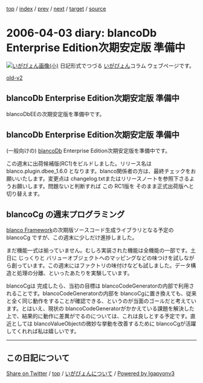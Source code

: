 [top](../index.html) 
 / [index](index.html) 
 / [prev](ig060401.html) 
 / [next](ig060405.html) 
 / [target](https://igapyon.github.io/diary/2006/ig060403.html) 
 / [source](https://github.com/igapyon/diary/blob/gh-pages/2006/ig060403.src.md) 

2006-04-03 diary: blancoDb Enterprise Edition次期安定版 準備中
=====================================================================================================
[![いがぴょん画像(小)](https://igapyon.github.io/diary/images/iga200306s.jpg "いがぴょん")](https://igapyon.github.io/diary/memo/memoigapyon.html) 日記形式でつづる [いがぴょん](https://igapyon.github.io/diary/memo/memoigapyon.html)コラム ウェブページです。

[old-v2](ig060403-orig.html)

## blancoDb Enterprise Edition次期安定版 準備中

blancoDbEEの次期安定版を準備中です。


## blancoDb Enterprise Edition次期安定版 準備中

(一般向けの) [blancoDb](http://www.igapyon.jp/blanco/blancodb.html) Enterprise Edition次期安定版を準備中です。

この週末に出荷候補版(RC1)をビルドしました。リリース名は blanco.plugin.dbee_1.6.0 となります。blanco関係者の方は、最終チェックをお願いいたします。変更点は
changelog.txtまたはリリースノートを参照下さるようお願いします。問題ないと判断すれば この RC1版を そのまま正式出荷版へと切り替えます。

## blancoCg の週末プログラミング

[blanco Framework](http://www.igapyon.jp/blanco/blanco.ja.html)の次期版ソースコード生成ライブラリとなる予定の blancoCg ですが、この週末に少しだけ進捗しました。

まだ機能一式は揃っていません。むしろ実装された機能は全機能の一部です。土日に じっくりと バリューオブジェクトへのマッピングなどの味つけを試しながら創っています。この週末にはファクトリの味付けなども試しました。データ構造と処理の分離、といったあたりを実験しています。

blancoCgは 完成したら、当初の目標は blancoCodeGeneratorの内部で利用されることです。blancoCodeGeneratorの内部を
blancoCgに置き換えても、従来と全く同じ動作をすることが確認できる、というのが当面のゴールだと考えています。とはいえ、現状の blancoCodeGeneratorがかかえている課題を解決した上で、結果的に動作に差異がでるのについては、これは良しとする予定です。直近としては
blancoValueObjectの微妙な挙動を改善するために blancoCgが活躍してくれれば私は嬉しいです。


----------------------------------------------------------------------------------------------------

## この日記について

[Share on Twitter](https://twitter.com/intent/tweet?hashtags=igapyon%2Cdiary%2C%E3%81%84%E3%81%8C%E3%81%B4%E3%82%87%E3%82%93&text=blancoDb+Enterprise+Edition%E6%AC%A1%E6%9C%9F%E5%AE%89%E5%AE%9A%E7%89%88+%E6%BA%96%E5%82%99%E4%B8%AD&url=https%3A%2F%2Figapyon.github.io%2Fdiary%2F2006%2Fig060403.html) / [top](../index.html) / [いがぴょんについて](https://igapyon.github.io/diary/memo/memoigapyon.html) / [Powered by Igapyonv3](https://github.com/igapyon/igapyonv3)
